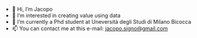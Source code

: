 - 👋 Hi, I’m Jacopo
- 👀 I’m interested in creating value using data
- 🌱 I’m currently a Phd student at Uneversità degli Studi di Milano Bicocca 
- 📫 You can contact me at this e-mail: jacopo.signo@gmail.com

<!---
Jacoposigno1999/Jacoposigno1999 is a ✨ special ✨ repository because its `README.md` (this file) appears on your GitHub profile.
You can click the Preview link to take a look at your changes.
--->
